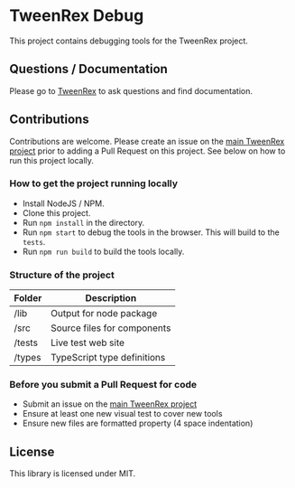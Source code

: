 # TweenRex Debug

This project contains debugging tools for the TweenRex project.

## Questions / Documentation

Please go to [TweenRex](https://github.com/tweenrex/tweenrex) to ask questions and find documentation.

## Contributions

Contributions are welcome.  Please create an issue on the [main TweenRex project](https://github.com/tweenrex/tweenrex/issues) prior to adding a Pull Request on this project.  See below on how to run this project locally.

### How to get the project running locally

- Install NodeJS / NPM.
- Clone this project.
- Run ```npm install``` in the directory.
- Run ```npm start``` to debug the tools in the browser.  This will build to the ```tests```.
- Run ```npm run build``` to build the tools locally.

### Structure of the project

| Folder | Description |
| --- | --- |
| /lib | Output for node package |
| /src | Source files for components |
| /tests | Live test web site |
| /types | TypeScript type definitions |

### Before you submit a Pull Request for code

- Submit an issue on the [main TweenRex project](https://github.com/tweenrex/tweenrex/issues)
- Ensure at least one new visual test to cover new tools
- Ensure new files are formatted property (4 space indentation)

## License

This library is licensed under MIT.
